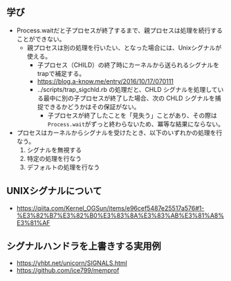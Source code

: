 ## 学び
- Process.waitだと子プロセスが終了するまで、親プロセスは処理を続行することができない。
  - 親プロセスは別の処理を行いたい、となった場合には、Unixシグナルが使える。
    - 子プロセス（CHILD）の終了時にカーネルから送られるシグナルをtrapで補足する。
    - https://blog.a-know.me/entry/2016/10/17/070111
    - ../scripts/trap_sigchld.rb の処理だと、CHLD シグナルを処理している最中に別の子プロセスが終了した場合、次の CHLD シグナルを捕捉できるかどうかはその保証がない。
      -  子プロセスが終了したことを「見失う」ことがあり、その際は`Process.wait`がずっと終わらないため、冪等な結果にならない。
- プロセスはカーネルからシグナルを受けたとき、以下のいずれかの処理を行なう。
  1. シグナルを無視する
  2. 特定の処理を行なう
  3. デフォルトの処理を行なう

## UNIXシグナルについて
- https://qiita.com/Kernel_OGSun/items/e96cef5487e25517a576#1-%E3%82%B7%E3%82%B0%E3%83%8A%E3%83%AB%E3%81%A8%E3%81%AF

## シグナルハンドラを上書きする実用例
- https://yhbt.net/unicorn/SIGNALS.html
- https://github.com/ice799/memprof
